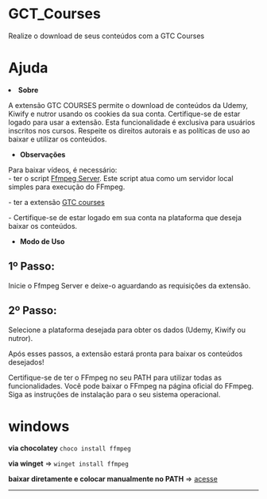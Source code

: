 # GCT_Courses
 Realize o download de seus conteúdos com a GTC Courses

<noscript><h1>Ajuda</h1>
<li><strong>Sobre</strong></li>
</ul>
<p>        A extensão GTC COURSES permite o download de conteúdos da Udemy, Kiwify e nutror usando os cookies da sua conta. Certifique-se de estar logado para usar a extensão. Esta funcionalidade é exclusiva para usuários inscritos nos cursos. Respeite os direitos autorais e as políticas de uso ao baixar e utilizar os conteúdos.
</p>

<ul>
<li><strong>Observações</strong></li>
</ul>
<p>
Para baixar vídeos, é necessário: <br>- ter o script <a href="https://github.com/PauloCesar0073/GCT_Courses/blob/main/server/" target="_blank">Ffmpeg Server</a>. Este script atua como um servidor local simples para execução do FFmpeg.<p>- ter a extensão <a href="https://github.com/PauloCesar0073/GCT_Courses/tree/main/exten" target="_blank">GTC courses </a>
</p>
<p>- Certifique-se de estar logado em sua conta na plataforma que deseja baixar os conteúdos.
</p>
<ul>
<li><strong>Modo de Uso</strong></li>
</ul>

<h2>1º Passo:</h2>
<p>Inicie o Ffmpeg Server e deixe-o aguardando as requisições da extensão.</p> <h2>2º Passo:</h2> <p>Selecione a plataforma desejada para obter os dados (Udemy, Kiwify ou nutror).</p>
    <p>Após esses passos, a extensão estará pronta para baixar os conteúdos desejados!</p>
    <footer>
        Certifique-se de ter o FFmpeg no seu PATH para utilizar todas as funcionalidades. Você pode baixar o FFmpeg na <a style="text-decoration: none;" href="https://ffmpeg.org/download.html" target="_blank">página oficial do FFmpeg</a>. Siga as instruções de instalação para o seu sistema operacional.
    </footer>
</noscript>


# windows
**via chocolatey**
`choco install ffmpeg`

**via winget**
 => `winget install ffmpeg`

 **baixar diretamente e colocar manualmente no PATH** => [acesse](https://www.gyan.dev/ffmpeg/builds/ffmpeg-git-full.7z)

 ---
